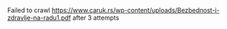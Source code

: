 Failed to crawl https://www.caruk.rs/wp-content/uploads/Bezbednost-i-zdravlje-na-radu1.pdf after 3 attempts